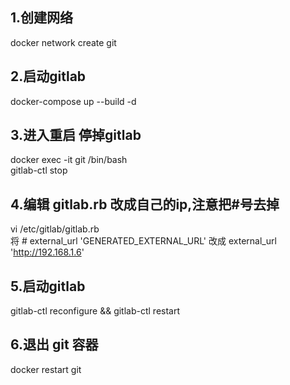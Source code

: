 ## 1.创建网络  
docker network create git  
## 2.启动gitlab  
docker-compose up --build -d 


## 3.进入重启 停掉gitlab  
docker exec -it git /bin/bash  
gitlab-ctl stop

## 4.编辑 gitlab.rb 改成自己的ip,注意把#号去掉  
vi /etc/gitlab/gitlab.rb  
将 # external_url 'GENERATED_EXTERNAL_URL' 改成   external_url 'http://192.168.1.6'  


## 5.启动gitlab  
gitlab-ctl reconfigure && gitlab-ctl restart   

## 6.退出 git 容器  
docker restart git
